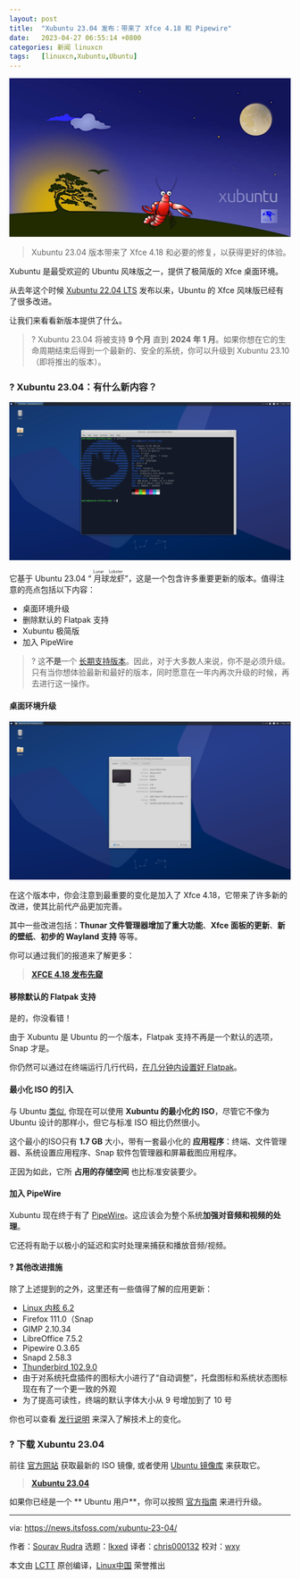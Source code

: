 ```yaml
---
layout: post
title:	"Xubuntu 23.04 发布：带来了 Xfce 4.18 和 Pipewire"
date:	2023-04-27 06:55:14 +0800 
categories:	新闻 linuxcn 
tags:	[linuxcn,Xubuntu,Ubuntu]
---
```



![](/Asserts/Images/album/202304/27/065436gwacpb44ycebctde.jpg)



> 
> Xubuntu 23.04 版本带来了 Xfce 4.18 和必要的修复，以获得更好的体验。
> 
> 
> 


Xubuntu 是最受欢迎的 Ubuntu 风味版之一，提供了极简版的 Xfce 桌面环境。


从去年这个时候 [Xubuntu 22.04 LTS](https://news.itsfoss.com/xubuntu-22-04-release/) 发布以来，Ubuntu 的 Xfce 风味版已经有了很多改进。


让我们来看看新版本提供了什么。



> 
> ? Xubuntu 23.04 将被支持 **9 个月** 直到 **2024 年 1 月**。如果你想在它的生命周期结束后得到一个最新的、安全的系统，你可以升级到 Xubuntu 23.10（即将推出的版本）。
> 
> 
> 


### ? Xubuntu 23.04：有什么新内容？


![Xubuntu 23.04 的 neofetch 输出截图](/Asserts/Images/album/202304/27/065514zdxnisjxnp9xnpps.png)


它基于 Ubuntu 23.04 “<ruby> 月球龙虾 <rt>  Lunar Lobster </rt></ruby>”，这是一个包含许多重要更新的版本。值得注意的亮点包括以下内容：


* 桌面环境升级
* 删除默认的 Flatpak 支持
* Xubuntu 极简版
* 加入 PipeWire



> 
> ? 这**不是**一个 [长期支持版本](https://itsfoss.com/long-term-support-lts/?ref=news.itsfoss.com)。因此，对于大多数人来说，你不是必须升级。只有当你想体验最新和最好的版本，同时愿意在一年内再次升级的时候，再去进行这一操作。
> 
> 
> 


#### 桌面环境升级


![Xubuntu 23.04 上关于 xfce 应用程序的截图](/Asserts/Images/album/202304/27/065515xsz2xk2229xvzquq.png)


在这个版本中，你会注意到最重要的变化是加入了 Xfce 4.18，它带来了许多新的改进，使其比前代产品更加完善。


其中一些改进包括：**Thunar 文件管理器增加了重大功能**、**Xfce 面板的更新**、**新的壁纸**、**初步的 Wayland 支持** 等等。


你可以通过我们的报道来了解更多：



> 
> **[XFCE 4.18 发布先窥](https://news.itsfoss.com/xfce-4-18-release/)**
> 
> 
> 


#### 移除默认的 Flatpak 支持


是的，你没看错！


由于 Xubuntu 是 Ubuntu 的一个版本，Flatpak 支持不再是一个默认的选项，Snap 才是。


你仍然可以通过在终端运行几行代码，[在几分钟内设置好 Flatpak](https://itsfoss.com/flatpak-guide/?ref=news.itsfoss.com)。


#### 最小化 ISO 的引入


与 Ubuntu [类似](https://news.itsfoss.com/ubuntu-mini-iso/), 你现在可以使用 **Xubuntu 的最小化的 ISO**，尽管它不像为 Ubuntu 设计的那样小，但它与标准 ISO 相比仍然很小。


这个最小的ISO只有 **1.7 GB** 大小，带有一套最小化的 **应用程序**：终端、文件管理器、系统设置应用程序、Snap 软件包管理器和屏幕截图应用程序。


正因为如此，它所 **占用的存储空间** 也比标准安装要少。


#### 加入 PipeWire


Xubuntu 现在终于有了 [PipeWire](https://pipewire.org/?ref=news.itsfoss.com)。这应该会为整个系统**加强对音频和视频的处理**。


它还将有助于以极小的延迟和实时处理来捕获和播放音频/视频。


#### ?️ 其他改进措施


除了上述提到的之外，这里还有一些值得了解的应用更新：


* [Linux 内核 6.2](https://news.itsfoss.com/linux-kernel-6-2-release/)
* Firefox 111.0（Snap
* GIMP 2.10.34
* LibreOffice 7.5.2
* Pipewire 0.3.65
* Snapd 2.58.3
* [Thunderbird 102.9.0](https://news.itsfoss.com/thunderbird-102-release/)
* 由于对系统托盘插件的图标大小进行了“自动调整”，托盘图标和系统状态图标现在有了一个更一致的外观
* 为了提高可读性，终端的默认字体大小从 9 号增加到了 10 号


你也可以查看 [发行说明](https://wiki.xubuntu.org/releases/23.04/release-notes?ref=news.itsfoss.com) 来深入了解技术上的变化。


### ? 下载 Xubuntu 23.04


前往 [官方网站](https://xubuntu.org/download/?ref=news.itsfoss.com) 获取最新的 ISO 镜像, 或者使用 [Ubuntu 镜像库](https://cdimage.ubuntu.com/xubuntu/releases/23.04/?ref=news.itsfoss.com) 来获取它。



> 
> **[Xubuntu 23.04](https://xubuntu.org/download/?ref=news.itsfoss.com)**
> 
> 
> 


如果你已经是一个 \*\* Ubuntu 用户\*\*，你可以按照 [官方指南](https://docs.xubuntu.org/latest/user/C/migrating-upgrading.html?ref=news.itsfoss.com) 来进行升级。




---


via: <https://news.itsfoss.com/xubuntu-23-04/>


作者：[Sourav Rudra](https://news.itsfoss.com/author/sourav/) 选题：[lkxed](https://github.com/lkxed/) 译者：[chris000132](https://github.com/chris000132) 校对：[wxy](https://github.com/wxy)


本文由 [LCTT](https://github.com/LCTT/TranslateProject) 原创编译，[Linux中国](https://linux.cn/) 荣誉推出
